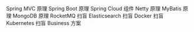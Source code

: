 Spring MVC 原理
Spring Boot 原理
Spring Cloud 组件
Netty 原理
MyBatis 原理
MongoDB 原理
RocketMQ 扫盲
Elasticsearch 扫盲
Docker 扫盲
Kubernetes 扫盲
Business 方案